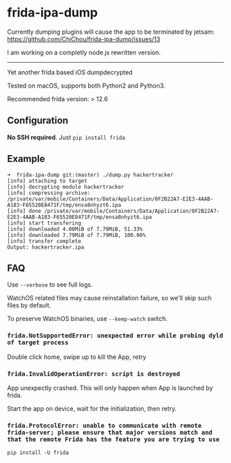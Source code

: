 # frida-ipa-dump

Currently dumping plugins will cause the app to be terminated by jetsam: https://github.com/ChiChou/frida-ipa-dump/issues/13

I am working on a completly node.js rewritten version.

---

Yet another frida based iOS dumpdecrypted

Tested on macOS, supports both Python2 and Python3.

Recommended frida version: > 12.6

## Configuration

**No SSH required**. Just `pip install frida`

## Example

```
➜  frida-ipa-dump git:(master) ./dump.py hackertracker
[info] attaching to target
[info] decrypting module hackertracker
[info] compressing archive: /private/var/mobile/Containers/Data/Application/0F2B22A7-E2E3-4AAB-A183-F65520E8471F/tmp/ensa8nhyzt6.ipa
[info] done /private/var/mobile/Containers/Data/Application/0F2B22A7-E2E3-4AAB-A183-F65520E8471F/tmp/ensa8nhyzt6.ipa
[info] start transfering
[info] downloaded 4.00MiB of 7.79MiB, 51.33%
[info] downloaded 7.79MiB of 7.79MiB, 100.00%
[info] transfer complete
Output: hackertracker.ipa
```

## FAQ

Use `--verbose` to see full logs.

WatchOS related files may cause reinstallation failure, so we'll skip such files by default.

To preserve WatchOS binaries, use `--keep-watch` switch.

### `frida.NotSupportedError: unexpected error while probing dyld of target process`

Double click home, swipe up to kill the App, retry

### `frida.InvalidOperationError: script is destroyed`

App unexpectly crashed. This will only happen when App is launched by frida.

Start the app on device, wait for the initialization, then retry.

### `frida.ProtocolError: unable to communicate with remote frida-server; please ensure that major versions match and that the remote Frida has the feature you are trying to use`

`pip install -U frida`
